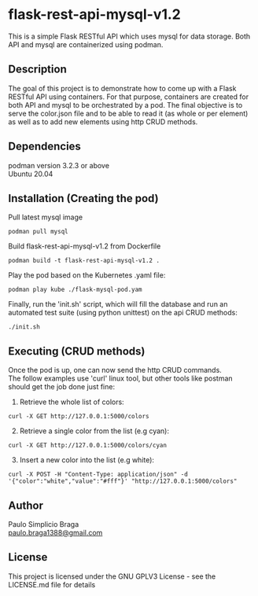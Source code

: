 # **flask-rest-api-mysql-v1.2**
This is a simple Flask RESTful API which uses mysql for data storage. Both API and mysql are containerized using podman.

## **Description**
The goal of this project is to demonstrate how to come up with a Flask RESTful API using containers. For that purpose, containers are created for both API and mysql to be orchestrated by a pod. The final objective is to serve the color.json file and to be able to read it (as whole or per element) as well as to add new elements using http CRUD methods. 

## **Dependencies**
podman version 3.2.3 or above\
Ubuntu 20.04

## **Installation (Creating the pod)**
Pull latest mysql image
```
podman pull mysql
```
Build flask-rest-api-mysql-v1.2 from Dockerfile
```
podman build -t flask-rest-api-mysql-v1.2 .
```
Play the pod based on the Kubernetes .yaml file:
```
podman play kube ./flask-mysql-pod.yam
```
Finally, run the 'init.sh' script, which will fill the database and run an automated test suite (using python unittest) on the api CRUD methods:
```
./init.sh
```
## **Executing (CRUD methods)**
Once the pod is up, one can now send the http CRUD commands.\
The follow examples use 'curl' linux tool, but other tools like postman should get the job done just fine:
1. Retrieve the whole list of colors:
```
curl -X GET http://127.0.0.1:5000/colors
```
2. Retrieve a single color from the list (e.g cyan):
```
curl -X GET http://127.0.0.1:5000/colors/cyan
```
3. Insert a new color into the list (e.g white):
```
curl -X POST -H "Content-Type: application/json" -d '{"color":"white","value":"#fff"}' "http://127.0.0.1:5000/colors"
```

## **Author**
Paulo Simplicio Braga\
paulo.braga1388@gmail.com

## **License**
This project is licensed under the GNU GPLV3 License - see the LICENSE.md file for details
